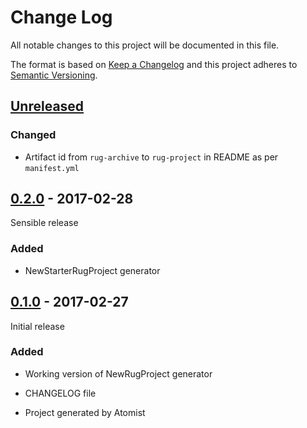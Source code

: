 # Change Log

All notable changes to this project will be documented in this file.

The format is based on [Keep a Changelog](http://keepachangelog.com/)
and this project adheres to [Semantic Versioning](http://semver.org/).

## [Unreleased]

[Unreleased]: https://github.com/atomist-rugs/rug-project/compare/0.2.0...HEAD

### Changed

- Artifact id from `rug-archive` to `rug-project` in README as per `manifest.yml`

## [0.2.0] - 2017-02-28

[0.2.0]: https://github.com/atomist-rugs/rug-project/compare/0.1.0...0.2.0

Sensible release

### Added

-   NewStarterRugProject generator

## [0.1.0] - 2017-02-27

[0.1.0]: https://github.com/atomist-rugs/rug-project/tree/0.1.0

Initial release

### Added

-   Working version of NewRugProject generator

-   CHANGELOG file

-   Project generated by Atomist
